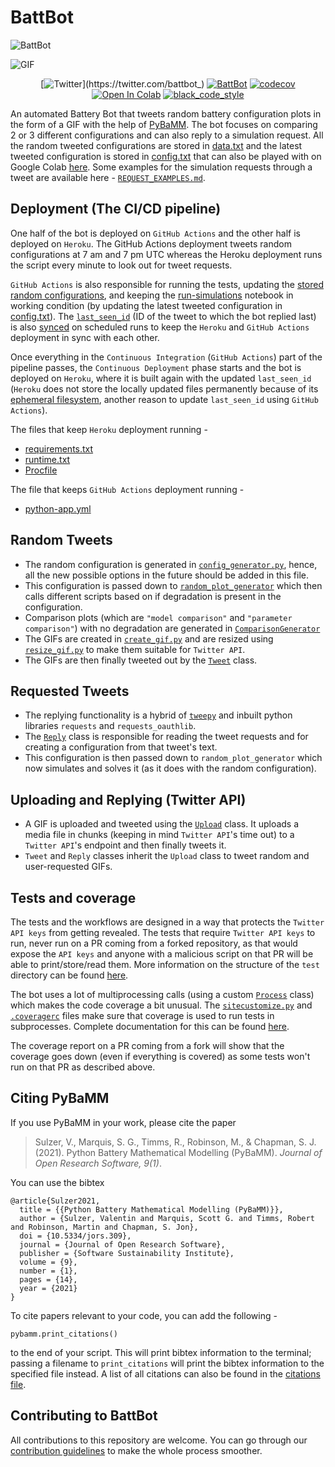 # BattBot

![BattBot](https://user-images.githubusercontent.com/21146187/139149748-4e4b1bd3-3845-444d-b7d1-8a8a34696005.jpeg)

![GIF](https://miro.medium.com/max/788/1*z_AwTGIVYneAzpzwPUGDxw.gif)
  
<div align="center">
  
  [![Twitter](https://img.shields.io/twitter/url/https/twitter.com/battbot_.svg?style=social&label=Follow%20@battbot_)](https://twitter.com/battbot_)
  [![BattBot](https://github.com/pybamm-team/BattBot/actions/workflows/python-app.yml/badge.svg)](https://github.com/pybamm-team/BattBot/actions/workflows/python-app.yml)
  [![codecov](https://codecov.io/gh/pybamm-team/BattBot/branch/main/graph/badge.svg?token=6wEJ6AiiGG)](https://codecov.io/gh/pybamm-team/BattBot)
  [![Open In Colab](https://colab.research.google.com/assets/colab-badge.svg)](https://colab.research.google.com/github/pybamm-team/BattBot/blob/main/)
  [![black_code_style](https://img.shields.io/badge/code%20style-black-000000.svg)](https://github.com/ambv/black)

</div>

An automated Battery Bot that tweets random battery configuration plots in the form of a GIF with the help of [PyBaMM](https://github.com/pybamm-team/PyBaMM). The bot focuses on comparing 2 or 3 different configurations and can also reply to a simulation request. All the random tweeted configurations are stored in [data.txt](https://github.com/pybamm-team/BattBot/blob/main/bot/data.txt) and the latest tweeted configuration is stored in [config.txt](https://github.com/pybamm-team/BattBot/blob/main/bot/config.txt) that can also be played with on Google Colab [here](https://colab.research.google.com/github/pybamm-team/BattBot/blob/main/bot/run-simulation.ipynb). Some examples for the simulation requests through a tweet are available here - [`REQUEST_EXAMPLES.md`](https://github.com/pybamm-team/BattBot/blob/main/REQUEST_EXAMPLES.md).

## Deployment (The CI/CD pipeline)

One half of the bot is deployed on `GitHub Actions` and the other half is deployed on `Heroku`. The GitHub Actions deployment tweets random configurations at 7 am and 7 pm UTC whereas the Heroku deployment runs the script every minute to look out for tweet requests. 

`GitHub Actions` is also responsible for running the tests, updating the [stored random configurations](https://github.com/pybamm-team/BattBot/blob/main/bot/data.txt), and keeping the [run-simulations](https://colab.research.google.com/github/pybamm-team/BattBot/blob/main/bot/run-simulation.ipynb) notebook in working condition (by updating the latest tweeted configuration in [config.txt](https://github.com/pybamm-team/BattBot/blob/main/bot/config.txt)). The [`last_seen_id`](https://github.com/pybamm-team/BattBot/blob/main/bot/last_seen_id.txt) (ID of the tweet to which the bot replied last) is also [synced](https://github.com/pybamm-team/BattBot/blob/main/bot/twitter_api/sync_last_seen_id.py#L20) on scheduled runs to keep the `Heroku` and `GitHub Actions` deployment in sync with each other.

Once everything in the `Continuous Integration` (`GitHub Actions`) part of the pipeline passes, the `Continuous Deployment` phase starts and the bot is deployed on `Heroku`, where it is built again with the updated `last_seen_id` (`Heroku` does not store the locally updated files permanently because of its [ephemeral filesystem](https://devcenter.heroku.com/articles/active-storage-on-heroku#ephemeral-disk), another reason to update `last_seen_id` using `GitHub Actions`).

The files that keep `Heroku` deployment running -
 - [requirements.txt](https://github.com/pybamm-team/BattBot/blob/main/requirements.txt)
 - [runtime.txt](https://github.com/pybamm-team/BattBot/blob/main/runtime.txt)
 - [Procfile](https://github.com/pybamm-team/BattBot/blob/main/Procfile)
   
The file that keeps `GitHub Actions` deployment running -
 - [python-app.yml](https://github.com/pybamm-team/BattBot/blob/main/.github/workflows/python-app.yml)

## Random Tweets

 - The random configuration is generated in [`config_generator.py`](https://github.com/pybamm-team/BattBot/blob/main/bot/plotting/config_generator.py), hence, all the new possible options in the future should be added in this file.
 - This configuration is passed down to [`random_plot_generator`](https://github.com/pybamm-team/BattBot/blob/main/bot/plotting/random_plot_generator.py#L9) which then calls different scripts based on if degradation is present in the configuration.
 - Comparison plots (which are `"model comparison"` and `"parameter comparison"`) with no degradation are generated in [`ComparisonGenerator`](https://github.com/pybamm-team/BattBot/blob/main/bot/plotting/comparison_generator.py#L7)
 - The GIFs are created in [`create_gif.py`](https://github.com/pybamm-team/BattBot/blob/main/bot/plotting/create_gif.py#L9) and are resized using [`resize_gif.py`](https://github.com/pybamm-team/BattBot/blob/main/bot/utils/resize_gif.py#L5) to make them suitable for `Twitter API`.
 - The GIFs are then finally tweeted out by the [`Tweet`](https://github.com/pybamm-team/BattBot/blob/main/bot/twitter_api/tweet_plot.py#L13) class.

## Requested Tweets

 - The replying functionality is a hybrid of [`tweepy`](https://docs.tweepy.org/en/stable/) and inbuilt python libraries `requests` and `requests_oauthlib`.
 - The [`Reply`](https://github.com/pybamm-team/BattBot/blob/main/bot/twitter_api/tweet_reply.py#L11) class is responsible for reading the tweet requests and for creating a configuration from that tweet's text.
 - This configuration is then passed down to `random_plot_generator` which now simulates and solves it (as it does with the random configuration).

## Uploading and Replying (Twitter API)

 - A GIF is uploaded and tweeted using the [`Upload`](https://github.com/pybamm-team/BattBot/blob/main/bot/twitter_api/upload.py#L13) class. It uploads a media file in chunks (keeping in mind `Twitter API`'s time out) to a `Twitter API`'s endpoint and then finally tweets it.
 - `Tweet` and `Reply` classes inherit the `Upload` class to tweet random and user-requested GIFs.

## Tests and coverage

The tests and the workflows are designed in a way that protects the `Twitter API keys` from getting revealed. The tests that require `Twitter API keys` to run, never run on a PR coming from a forked repository, as that would expose the `API keys` and anyone with a malicious script on that PR will be able to print/store/read them. More information on the structure of the `test` directory can be found [here](https://github.com/pybamm-team/BattBot/blob/main/CONTRIBUTING.md#testing).

The bot uses a lot of multiprocessing calls (using a custom [`Process`](https://github.com/pybamm-team/BattBot/blob/main/bot/utils/custom_process.py#L6) class) which makes the code coverage a bit unusual. The [`sitecustomize.py`](https://github.com/pybamm-team/BattBot/blob/main/sitecustomize.py) and [`.coveragerc`](https://github.com/pybamm-team/BattBot/blob/main/.coveragerc) files make sure that coverage is used to run tests in subprocesses. Complete documentation for this can be found [here](https://coverage.readthedocs.io/en/coverage-5.5/subprocess.html).

The coverage report on a PR coming from a fork will show that the coverage goes down (even if everything is covered) as some tests won't run on that PR as described above.

## Citing PyBaMM

If you use PyBaMM in your work, please cite the paper

> Sulzer, V., Marquis, S. G., Timms, R., Robinson, M., & Chapman, S. J. (2021). Python Battery Mathematical Modelling (PyBaMM). _Journal of Open Research Software, 9(1)_.

You can use the bibtex

```
@article{Sulzer2021,
  title = {{Python Battery Mathematical Modelling (PyBaMM)}},
  author = {Sulzer, Valentin and Marquis, Scott G. and Timms, Robert and Robinson, Martin and Chapman, S. Jon},
  doi = {10.5334/jors.309},
  journal = {Journal of Open Research Software},
  publisher = {Software Sustainability Institute},
  volume = {9},
  number = {1},
  pages = {14},
  year = {2021}
}
```

To cite papers relevant to your code, you can add the following -

```python3
pybamm.print_citations()
```

to the end of your script. This will print bibtex information to the terminal; passing a filename to `print_citations` will print the bibtex information to the specified file instead. A list of all citations can also be found in the [citations file](https://github.com/pybamm-team/PyBaMM/blob/develop/pybamm/CITATIONS.txt).

## Contributing to BattBot

All contributions to this repository are welcome. You can go through our [contribution guidelines](https://github.com/pybamm-team/BattBot/blob/main/CONTRIBUTING.md) to make the whole process smoother.
